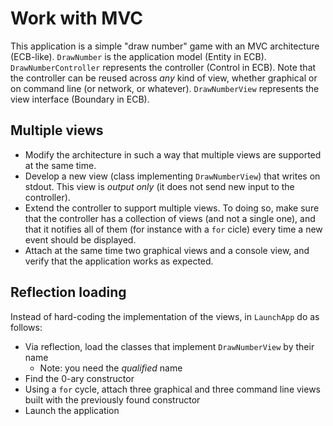 # Work with MVC

This application is a simple "draw number" game with an MVC architecture (ECB-like).
`DrawNumber` is the application model (Entity in ECB).
`DrawNumberController` represents the controller (Control in ECB).
Note that the controller can be reused across *any* kind of view,
whether graphical or on command line (or network, or whatever).
`DrawNumberView` represents the view interface (Boundary in ECB).

## Multiple views

* Modify the architecture in such a way that multiple views are supported at the same time.
* Develop a new view (class implementing `DrawNumberView`) that writes on stdout.
  This view is *output only* (it does not send new input to the controller).
* Extend the controller to support multiple views.
  To doing so, make sure that the controller has a collection of views (and not a single one),
  and that it notifies all of them (for instance with a `for` cicle) every time a new event should be displayed.
* Attach at the same time two graphical views and a console view, and verify that the application works as expected.

## Reflection loading

Instead of hard-coding the implementation of the views, in `LaunchApp` do as follows:

* Via reflection, load the classes that implement `DrawNumberView` by their name
  * Note: you need the *qualified* name
* Find the 0-ary constructor
* Using a `for` cycle, attach three graphical and three command line views built with the previously found constructor
* Launch the application
